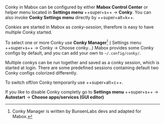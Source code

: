 
<div class="gal1">
    <a href="../../img/conky-settings.jpg" title="Conky configuration in Mabox"><img src="../../img/conky-settings.jpg" alt="" /></a>
</div>

Conky in Mabox can be configured by either **Mabox Control Center** or helper menu located in **Settings menu** ++super+s++ -> **Conky**. 
You can also invoke **Conky Settings menu** directly by ++super+alt+k++.

*Conkies* are started in Mabox as *conky-session*, therefore is easy to have multiple Conky started.

To select one or more Conky use **Conky Manager**[^1] ( Settings menu ++super+s++ -> Conky -> Choose conky...)
Mabox provides some Conky configs by default, and you can add your own to `~/.config/conky/`.



Multiple conkys can be run together and saved as a conky session, which is started at login.
There are some predefined sessions containing default two Conky configs colorized differently.


To switch off/on Conky temporarily use ++super+alt+c++.


If you like to disable Conky completly go to **Settings menu** ++super+s++ -> **Autostart** -> **Choose apps/services (GUI editor)**






[^1]: Conky Manager is written by BunsenLabs devs and adapted for Mabox.
